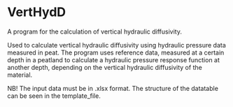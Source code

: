# VertHydD
A program for the calculation of vertical hydraulic diffusivity.

Used to calculate vertical hydraulic diffusivity using hydraulic pressure data measured in peat. The program uses reference data, measured at a certain depth in a peatland to calculate a hydraulic pressure response function at another depth, depending on the vertical hydraulic diffusivity of the material. 

NB! The input data must be in .xlsx format. The structure of the datatable can be seen in the template_file. 
